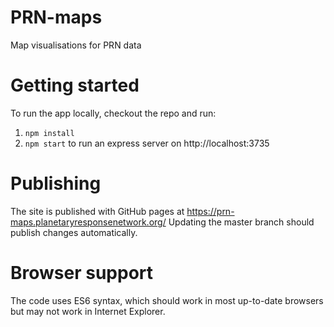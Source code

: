 # PRN-maps
Map visualisations for PRN data

# Getting started
To run the app locally, checkout the repo and run:
1. `npm install`
0. `npm start` to run an express server on http://localhost:3735

# Publishing
The site is published with GitHub pages at https://prn-maps.planetaryresponsenetwork.org/
Updating the master branch should publish changes automatically.

# Browser support
The code uses ES6 syntax, which should work in most up-to-date browsers but may not work in Internet Explorer.
